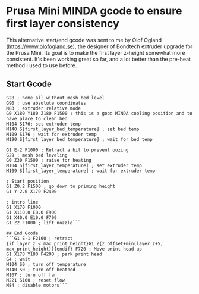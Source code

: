 # Prusa Mini MINDA gcode to ensure first layer consistency
This alternative start/end gcode was sent to me by Olof Ogland (https://www.olofogland.se), the designer of Bondtech extruder upgrade for the Prusa Mini. Its goal is to make the first layer z-height somewhat more consistent. It's been working great so far, and a lot better than the pre-heat method I used to use before.

## Start Gcode
```M115 U3.2.1 ; tell printer latest fw version
G28 ; home all without mesh bed level
G90 ; use absolute coordinates
M83 ; extruder relative mode
G0 X180 Y180 Z180 F1500 ; this is a good MINDA cooling position and to have place to clean bed
M104 S176; set extruder temp
M140 S[first_layer_bed_temperature] ; set bed temp
M109 S176 ; wait for extruder temp
M190 S[first_layer_bed_temperature] ; wait for bed temp

G1 E-2 F1000 ; Retract a bit to prevent oozing
G29 ; mesh bed leveling
G0 Z30 F1500 ; raise for heating
M104 S[first_layer_temperature] ; set extruder temp
M109 S[first_layer_temperature] ; wait for extruder temp

; Start position
G1 Z0.2 F1500 ; go down to priming height
G1 Y-2.0 X179 F2400

; intro line
G1 X170 F1000
G1 X110.0 E8.0 F900
G1 X40.0 E10.0 F700
G1 Z2 F1000 ; lift nozzle```

## End Gcode
```G1 E-1 F2100 ; retract
{if layer_z < max_print_height}G1 Z{z_offset+min(layer_z+5, max_print_height)}{endif} F720 ; Move print head up
G1 X178 Y180 F4200 ; park print head
G4 ; wait
M104 S0 ; turn off temperature
M140 S0 ; turn off heatbed
M107 ; turn off fan
M221 S100 ; reset flow
M84 ; disable motors```
